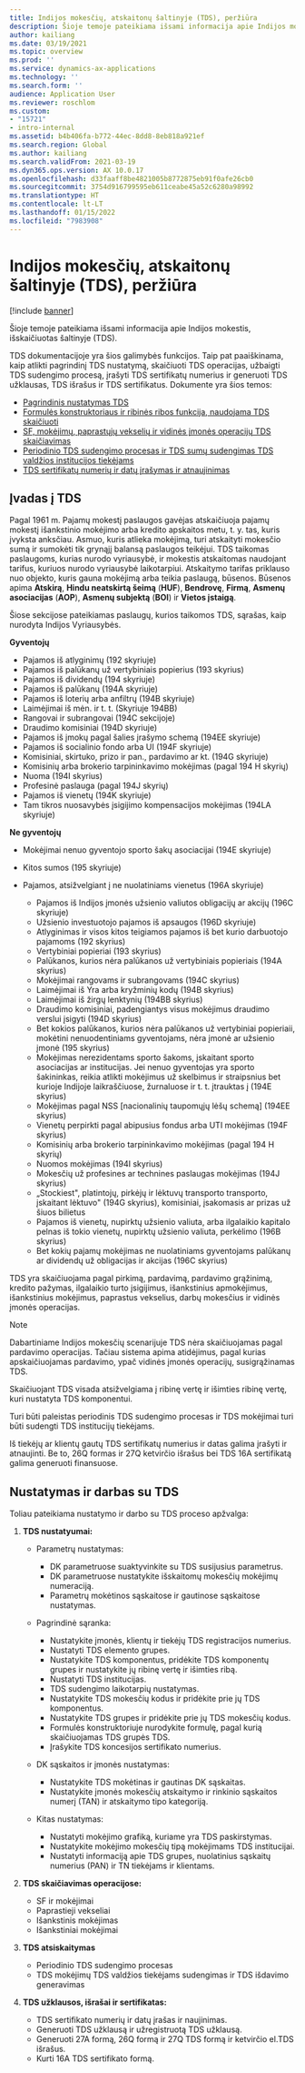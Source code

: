 ```yaml
---
title: Indijos mokesčių, atskaitonų šaltinyje (TDS), peržiūra
description: Šioje temoje pateikiama išsami informacija apie Indijos mokestis, išskaičiuotas šaltinyje (TDS). TDS dokumentacijoje yra šios galimybės funkcijos.
author: kailiang
ms.date: 03/19/2021
ms.topic: overview
ms.prod: ''
ms.service: dynamics-ax-applications
ms.technology: ''
ms.search.form: ''
audience: Application User
ms.reviewer: roschlom
ms.custom:
- "15721"
- intro-internal
ms.assetid: b4b406fa-b772-44ec-8dd8-8eb818a921ef
ms.search.region: Global
ms.author: kailiang
ms.search.validFrom: 2021-03-19
ms.dyn365.ops.version: AX 10.0.17
ms.openlocfilehash: d33faaff8be4821005b8772875eb91f0afe26cb0
ms.sourcegitcommit: 3754d916799595eb611ceabe45a52c6280a98992
ms.translationtype: HT
ms.contentlocale: lt-LT
ms.lasthandoff: 01/15/2022
ms.locfileid: "7983908"
---
```

# <a name="indian-tax-deducted-at-source-tds-overview"></a>Indijos mokesčių, atskaitonų šaltinyje (TDS), peržiūra

[!include [banner](../includes/banner.md)]

Šioje temoje pateikiama išsami informacija apie Indijos mokestis, išskaičiuotas šaltinyje (TDS).

TDS dokumentacijoje yra šios galimybės funkcijos. Taip pat paaiškinama, kaip atlikti pagrindinį TDS nustatymą, skaičiuoti TDS operacijas, užbaigti TDS sudengimo procesą, įrašyti TDS sertifikatų numerius ir generuoti TDS užklausas, TDS išrašus ir TDS sertifikatus. Dokumente yra šios temos:

- [Pagrindinis nustatymas TDS](apac-ind-TDS-TDS-ledger-accounts-setup.md)
- [Formulės konstruktoriaus ir ribinės ribos funkcija, naudojama TDS skaičiuoti](apac-ind-TDS-Formula-designer.md)
- [SF, mokėjimų, paprastųjų vekselių ir vidinės įmonės operacijų TDS skaičiavimas](apac-ind-TDS-Calculate-TDS-on-invoices-using-journals.md)
- [Periodinio TDS sudengimo procesas ir TDS sumų sudengimas TDS valdžios institucijos tiekėjams](apac-ind-TDS-Run-the-periodic-TDS-settlement-process.md)
- [TDS sertifikatų numerių ir datų įrašymas ir atnaujinimas](apac-ind-TDS-Record-TDS-concession-certificate-numbers.md)

## <a name="introduction-to-tds"></a>Įvadas į TDS

Pagal 1961 m. Pajamų mokestį paslaugos gavėjas atskaičiuoja pajamų mokestį išankstinio mokėjimo arba kredito apskaitos metu, t. y. tas, kuris įvyksta anksčiau. Asmuo, kuris atlieka mokėjimą, turi atskaityti mokesčio sumą ir sumokėti tik grynąjį balansą paslaugos teikėjui. TDS taikomas paslaugoms, kurias nurodo vyriausybė, ir mokestis atskaitomas naudojant tarifus, kuriuos nurodo vyriausybė laikotarpiui. Atskaitymo tarifas priklauso nuo objekto, kuris gauna mokėjimą arba teikia paslaugą, būsenos. Būsenos apima **Atskirą**, **Hindu neatskirtą šeimą** (**HUF**), **Bendrovę**, **Firmą**, **Asmenų asociacijas** (**AOP**), **Asmenų subjektą** (**BOI**) ir **Vietos įstaigą**.

Šiose sekcijose pateikiamas paslaugų, kurios taikomos TDS, sąrašas, kaip nurodyta Indijos Vyriausybės.

**Gyventojų**

- Pajamos iš atlyginimų (192 skyriuje)
- Pajamos iš palūkanų už vertybiniais popierius (193 skyrius)
- Pajamos iš dividendų (194 skyriuje)
- Pajamos iš palūkanų (194A skyriuje)
- Pajamos iš loterių arba anfiltrų (194B skyriuje)
- Laimėjimai iš mėn. ir t. t. (Skyriuje 194BB)
- Rangovai ir subrangovai (194C sekcijoje)
- Draudimo komisiniai (194D skyriuje)
- Pajamos iš įmokų pagal šalies įrašymo schemą (194EE skyriuje)
- Pajamos iš socialinio fondo arba UI (194F skyriuje)
- Komisiniai, skirtuko, prizo ir pan., pardavimo ar kt. (194G skyriuje)
- Komisinių arba brokerio tarpininkavimo mokėjimas (pagal 194 H skyrių)
- Nuoma (194I skyrius)
- Profesinė paslauga (pagal 194J skyrių)
- Pajamos iš vienetų (194K skyriuje)
- Tam tikros nuosavybės įsigijimo kompensacijos mokėjimas (194LA skyriuje)

**Ne gyventojų**

- Mokėjimai nenuo gyventojo sporto šakų asociacijai (194E skyriuje)
- Kitos sumos (195 skyriuje)
- Pajamos, atsižvelgiant į ne nuolatiniams vienetus (196A skyriuje)

    - Pajamos iš Indijos įmonės užsienio valiutos obligacijų ar akcijų (196C skyriuje)
    - Užsienio investuotojo pajamos iš apsaugos (196D skyriuje)
    - Atlyginimas ir visos kitos teigiamos pajamos iš bet kurio darbuotojo pajamoms (192 skyrius)
    - Vertybiniai popieriai (193 skyrius)
    - Palūkanos, kurios nėra palūkanos už vertybiniais popieriais (194A skyrius)
    - Mokėjimai rangovams ir subrangovams (194C skyrius)
    - Laimėjimai iš Yra arba kryžminių kodų (194B skyrius)
    - Laimėjimai iš žirgų lenktynių (194BB skyrius)
    - Draudimo komisiniai, padengiantys visus mokėjimus draudimo verslui įsigyti (194D skyrius)
    - Bet kokios palūkanos, kurios nėra palūkanos už vertybiniai popieriaii, mokėtini nenuodentiniams gyventojams, nėra įmonė ar užsienio įmonė (195 skyrius)
    - Mokėjimas nerezidentams sporto šakoms, įskaitant sporto asociacijas ar institucijas. Jei nenuo gyventojas yra sporto šakininkas, reikia atlikti mokėjimus už skelbimus ir straipsnius bet kurioje Indijoje laikraščiuose, žurnaluose ir t. t. įtrauktas į (194E skyrius)
    - Mokėjimas pagal NSS \[nacionalinių taupomųjų lėšų schemą\] (194EE skyrius)
    - Vienetų perpirkti pagal abipusius fondus arba UTI mokėjimas (194F skyrius)
    - Komisinių arba brokerio tarpininkavimo mokėjimas (pagal 194 H skyrių)
    - Nuomos mokėjimas (194I skyrius)
    - Mokesčių už profesines ar technines paslaugas mokėjimas (194J skyrius)
    - „Stockiest", platintojų, pirkėjų ir lėktuvų transporto transporto, įskaitant lėktuvo" (194G skyrius), komisiniai, įsakomasis ar prizas už šiuos bilietus
    - Pajamos iš vienetų, nupirktų užsienio valiuta, arba ilgalaikio kapitalo pelnas iš tokio vienetų, nupirktų užsienio valiuta, perkėlimo (196B skyrius)
    - Bet kokių pajamų mokėjimas ne nuolatiniams gyventojams palūkanų ar dividendų už obligacijas ir akcijas (196C skyrius)

TDS yra skaičiuojama pagal pirkimą, pardavimą, pardavimo grąžinimą, kredito pažymas, ilgalaikio turto įsigijimus, išankstinius apmokėjimus, išankstinius mokėjimus, paprastus vekselius, darbų mokesčius ir vidinės įmonės operacijas.

> [!NOTE]
> Dabartiniame Indijos mokesčių scenarijuje TDS nėra skaičiuojamas pagal pardavimo operacijas. Tačiau sistema apima atidėjimus, pagal kurias apskaičiuojamas pardavimo, ypač vidinės įmonės operacijų, susigrąžinamas TDS.

Skaičiuojant TDS visada atsižvelgiama į ribinę vertę ir išimties ribinę vertę, kuri nustatyta TDS komponentui.

Turi būti paleistas periodinis TDS sudengimo procesas ir TDS mokėjimai turi būti sudengti TDS institucijų tiekėjams.

Iš tiekėjų ar klientų gautų TDS sertifikatų numerius ir datas galima įrašyti ir atnaujinti. Be to, 26Q formas ir 27Q ketvirčio išrašus bei TDS 16A sertifikatą galima generuoti finansuose.

## <a name="setting-up-and-working-with-tds"></a>Nustatymas ir darbas su TDS

Toliau pateikiama nustatymo ir darbo su TDS proceso apžvalga:

1. **TDS nustatyumai:**

    - Parametrų nustatymas:

        - DK parametruose suaktyvinkite su TDS susijusius parametrus.
        - DK parametruose nustatykite išskaitomų mokesčių mokėjimų numeraciją.
        - Parametrų mokėtinos sąskaitose ir gautinose sąskaitose nustatymas.

    - Pagrindinė sąranka:

        - Nustatykite įmonės, klientų ir tiekėjų TDS registracijos numerius.
        - Nustatyti TDS elemento grupes.
        - Nustatykite TDS komponentus, pridėkite TDS komponentų grupes ir nustatykite jų ribinę vertę ir išimties ribą.
        - Nustatyti TDS institucijas.
        - TDS sudengimo laikotarpių nustatymas.
        - Nustatykite TDS mokesčių kodus ir pridėkite prie jų TDS komponentus.
        - Nustatykite TDS grupes ir pridėkite prie jų TDS mokesčių kodus.
        - Formulės konstruktoriuje nurodykite formulę, pagal kurią skaičiuojamas TDS grupės TDS.
        - Įrašykite TDS koncesijos sertifikato numerius.

    - DK sąskaitos ir įmonės nustatymas:

        - Nustatykite TDS mokėtinas ir gautinas DK sąskaitas.
        - Nustatykite įmonės mokesčių atskaitymo ir rinkinio sąskaitos numerį (TAN) ir atskaitymo tipo kategoriją.

    - Kitas nustatymas:

        - Nustatyti mokėjimo grafiką, kuriame yra TDS paskirstymas.
        - Nustatykite mokėjimo mokesčių tipą mokėjimams TDS institucijai.
        - Nustatyti informaciją apie TDS grupes, nuolatinius sąskaitų numerius (PAN) ir TN tiekėjams ir klientams.

2. **TDS skaičiavimas operacijose:**

    - SF ir mokėjimai
    - Paprastieji vekseliai
    - Išankstinis mokėjimas
    - Išankstiniai mokėjimai

3. **TDS atsiskaitymas**

    - Periodinio TDS sudengimo procesas
    - TDS mokėjimų TDS valdžios tiekėjams sudengimas ir TDS išdavimo generavimas

4. **TDS užklausos, išrašai ir sertifikatas:**

    - TDS sertifikato numerių ir datų įrašas ir naujinimas.
    - Generuoti TDS užklausą ir užregistruotą TDS užklausą.
    - Generuoti 27A formą, 26Q formą ir 27Q TDS formą ir ketvirčio el.TDS išrašus.
    - Kurti 16A TDS sertifikato formą.
